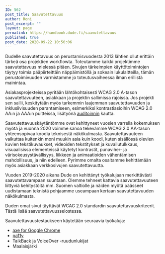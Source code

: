 ```yaml
---
ID: 562
post_title: Saavutettavuus
author: Roni
post_excerpt: ""
layout: page
permalink: https://handbook.dude.fi/saavutettavuus
published: true
post_date: 2020-09-22 10:50:06
---
```

<!-- wp:paragraph -->
<p>Dudelle saavutettavuus on perustamisvuodesta 2013 lähtien ollut erittäin tärkeä osa projektien workflowta. Toteutamme kaikki projektimme saavutettavuus mielessä pitäen. Sivujen tärkeimpien käyttötoimintojen täytyy toimia pääpiirteittäin näppäimistöllä ja sokeain lukulaitteilla, tämän perustoimivuuden varmistamme jo toteutusvaiheessa ilman erillistä mainintaa.</p>
<!-- /wp:paragraph -->

<!-- wp:paragraph -->
<p>Asiakasprojekteissa pyritään lähtökohtaisesti WCAG 2.0 A-tason saavutettavuuteen, asiakkaan ja projektin sallimissa rajoissa. Jos projekti sen sallii, keskitytään myös tarkemmin laajemman saavutettavuuden ja inklusiivisuuden parantamiseen, esimerkiksi kontrastiasioihin WCAG 2.0 AA:n ja AAA:n puitteissa, lisätyönä <a href="https://handbook.dude.fi/saavutettavuus/auditoinnit">auditoinnin</a> kautta.</p>
<!-- /wp:paragraph -->

<!-- wp:paragraph -->
<p>Saavutettavuuskäytäntömme ovat kehittyneet vuosien varrella kokemuksen myötä ja vuonna 2020 voimme sanoa tekevämme WCAG 2.0 AA-tason yhteensopivaa koodia teknisestä näkökulmasta. Saavutettavuuteen vaikuttaa kuitenkin moni muukin asia kuin koodi, kuten sisällössä olevien kuvien tekstikuvaukset, videoiden tekstitykset ja kuvailutulkkaus, visuaalisissa elementeissä käytetyt kontrastit, punaviher- ja värisokeusystävällisyys, liikkeen ja animaatioiden vähentämisen mahdollisuus, ja niin edelleen. Pyrimme omalta osaltamme kehittämään myös asiakkaan verkkosivujen saavutettavuutta.</p>
<!-- /wp:paragraph -->

<!-- wp:paragraph -->
<p>Vuoden 2019-2020 aikana Dude on kehittänyt työkalujaan merkittävästi saavutettavampaan suuntaan. Olemme tehneet kattavia saavutettavuuteen liittyviä kehitystöitä mm. Suomen valtiolle ja näiden myötä päässeet uudistamaan teknistä pohjaamme useampaan kertaan saavutettavuuden näkökulmasta.</p>
<!-- /wp:paragraph -->

<!-- wp:paragraph -->
<p>Duden omat sivut täyttävät WCAG 2.0 standardin saavutettavuuskriteerit. Tästä lisää saavutettavuusselostessa.</p>
<!-- /wp:paragraph -->

<!-- wp:paragraph -->
<p>Saavutettavuustestaukseen käytetään seuraavia työkaluja:</p>
<!-- /wp:paragraph -->

<!-- wp:list -->
<ul><li><a href="https://chrome.google.com/webstore/detail/axe/lhdoppojpmngadmnindnejefpokejbdd">axe for Google Chrome</a></li><li><a href="https://github.com/pa11y/pa11y">pa11y</a></li><li>TalkBack ja VoiceOver -ruudunlukijat</li><li>Maalaisjärki</li></ul>
<!-- /wp:list -->